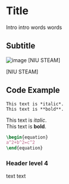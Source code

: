 # Title

Intro intro words words

## Subtitle

![image](https://github.com/user-attachments/assets/0651ce55-fb91-499f-8ef3-91187a52298a)
[NIU STEAM]

[NIU STEAM]


## Code Example

```
This text is *italic*.
This text is **bold**.
```

This text is *italic*.  
This text is **bold**.



```latex
\begin{equation}
a^2+b^2=c^2
\end{equation}
```


### Header level 4
text text
